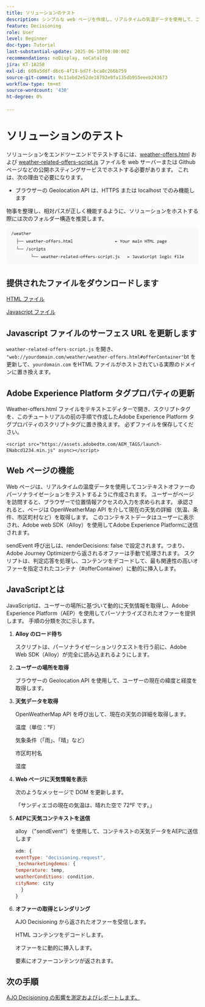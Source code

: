 ```yaml
---
title: ソリューションのテスト
description: シンプルな web ページを作成し、リアルタイムの気温データを使用して、コンテキストオファーのパーソナライゼーションをテストします。
feature: Decisioning
role: User
level: Beginner
doc-type: Tutorial
last-substantial-update: 2025-06-10T00:00:00Z
recommendations: noDisplay, noCatalog
jira: KT-18258
exl-id: 609a5ddf-d6c6-4f19-bd7f-bca8c266b759
source-git-commit: 9c11ebd2e52de18792e9fa135db955eeeb243673
workflow-type: tm+mt
source-wordcount: '430'
ht-degree: 0%

---
```


# ソリューションのテスト

ソリューションをエンドツーエンドでテストするには、[weather-offers.html](assets/weather-offers.html) および [weather-related-offers-script.js](assets/weather-related-offers-script.js) ファイルを web サーバーまたは Github ページなどの公開ホスティングサービスでホストする必要があります。 これは、次の理由で必要になります。
- ブラウザーの Geolocation API は、HTTPS または localhost でのみ機能します

物事を整理し、相対パスが正しく機能するように、ソリューションをホストする際には次のフォルダー構造を推奨します。

![folder-structure](assets/folder-structure.png)

## 提供されたファイルをダウンロードします

[HTML ファイル](assets/weather-offers.html)

[Javascript ファイル](assets/weather-related-offers-script.js)


## Javascript ファイルのサーフェス URL を更新します

`weather-related-offers-script.js` を開き、` "web://yourdomain.com/weather/weather-offers.html#offerContainer"`bt を更新して、`yourdomain.com` をHTML ファイルがホストされている実際のドメインに置き換えます。

## Adobe Experience Platform タグプロパティの更新

Weather-offers.html ファイルをテキストエディターで開き、スクリプトタグを、このチュートリアルの前の手順で作成したAdobe Experience Platform タグプロパティのスクリプトタグに置き換えます。 必ずファイルを保存してください。

```
<script src="https://assets.adobedtm.com/AEM_TAGS/launch-ENabcd1234.min.js" async></script>
```



## Web ページの機能

Web ページは、リアルタイムの温度データを使用してコンテキストオファーのパーソナライゼーションをテストするように作成されます。 ユーザーがページを訪問すると、ブラウザーで位置情報アクセスの入力を求められます。 承認されると、ページは OpenWeatherMap API を介して現在の天気の詳細（気温、条件、市区町村など）を取得します。 このコンテキストデータはユーザーに表示され、Adobe web SDK（Alloy）を使用してAdobe Experience Platformに送信されます。

sendEvent 呼び出しは、renderDecisions: false で設定されます。つまり、Adobe Journey Optimizerから返されるオファーは手動で処理されます。 スクリプトは、判定応答を処理し、コンテンツをデコードして、最も関連性の高いオファーを指定されたコンテナ（#offerContainer）に動的に挿入します。

## JavaScriptとは

JavaScriptは、ユーザーの場所に基づいて動的に天気情報を取得し、Adobe Experience Platform（AEP）を使用してパーソナライズされたオファーを提供します。 手順の分類を次に示します。

1. **Alloy のロード待ち**

   スクリプトは、パーソナライゼーションリクエストを行う前に、Adobe Web SDK（Alloy）が完全に読み込まれるようにします。

2. **ユーザーの場所を取得**

   ブラウザーの Geolocation API を使用して、ユーザーの現在の緯度と経度を取得します。

3. **天気データを取得**

   OpenWeatherMap API を呼び出して、現在の天気の詳細を取得します。

   温度（単位：°F）

   気象条件（「雨」、「晴」など）

   市区町村名

   湿度

4. **Web ページに天気情報を表示**

   次のようなメッセージで DOM を更新します。

   「サンディエゴの現在の気温は、晴れた空で 72°F です。」

5. **AEPに天気コンテキストを送信**

   alloy （&quot;sendEvent&quot;）を使用して、コンテキストの天気データをAEPに送信します

   ```javascript
   xdm: {
   eventType: "decisioning.request",
   _techmarketingdemos: {
   temperature: temp,
   weatherConditions: condition,
   cityName: city
     }
   }
   ```

6. **オファーの取得とレンダリング**

   AJO Decisioning から返されたオファーを受信します。

   HTML コンテンツをデコードします。

   オファーをに動的に挿入します。 <div id="offerContainer"> 要素にオファーコンテンツが返されます。

## 次の手順

[AJO Decisioning の影響を測定およびレポートします。](https://experienceleague.adobe.com/ja/docs/journey-optimizer-learn/reporting-on-ajo-od/introduction)

